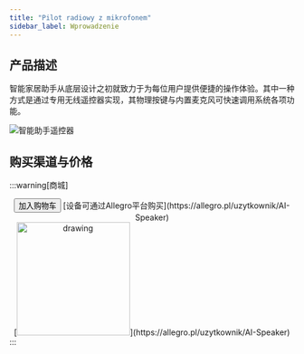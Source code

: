 ```yaml
---
title: "Pilot radiowy z mikrofonem"
sidebar_label: Wprowadzenie
---
```


## 产品描述

智能家居助手从底层设计之初就致力于为每位用户提供便捷的操作体验。其中一种方式是通过专用无线遥控器实现，其物理按键与内置麦克风可快速调用系统各项功能。

![智能助手遥控器](/img/en/remote/remote.png)

## 购买渠道与价格

:::warning[商城]
<center>
<button className="snipcart-add-item button button--outline button--secondary button--lg"
              data-item-id="ais-remote-1"
              data-item-description="AIS Remote 1"
              data-item-image="/img/en/iot/iot_esp_8266.png"
              data-item-name="AIS REMOTE 1"
              data-item-price="{&quot;usd&quot;:15,&quot;eur&quot;:12, &quot;pln&quot;: 49}"
              data-item-custom1-name="Wiadomość"
              data-item-custom1-type="textarea"
              data-item-url = "https://ai-speaker.com/snipcart/ais-remote-1.json"
              >
                加入购物车
            </button>
[设备可通过Allegro平台购买](https://allegro.pl/uzytkownik/AI-Speaker)
<br/>
[<img src="/img/allegro.png" alt="drawing" width="200"/>](https://allegro.pl/uzytkownik/AI-Speaker)
</center>
:::